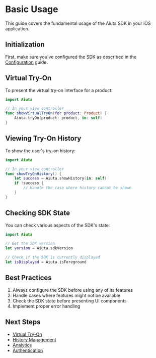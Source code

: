 # Basic Usage

This guide covers the fundamental usage of the Aiuta SDK in your iOS application.

## Initialization

First, make sure you've configured the SDK as described in the [Configuration](configuration.md) guide.

## Virtual Try-On

To present the virtual try-on interface for a product:

```swift
import Aiuta

// In your view controller
func showVirtualTryOn(for product: Product) {
    Aiuta.tryOn(product: product, in: self)
}
```

## Viewing Try-On History

To show the user's try-on history:

```swift
import Aiuta

// In your view controller
func showTryOnHistory() {
    let success = Aiuta.showHistory(in: self)
    if !success {
        // Handle the case where history cannot be shown
    }
}
```

## Checking SDK State

You can check various aspects of the SDK's state:

```swift
import Aiuta

// Get the SDK version
let version = Aiuta.sdkVersion

// Check if the SDK is currently displayed
let isDisplayed = Aiuta.isForeground
```

## Best Practices

1. Always configure the SDK before using any of its features
2. Handle cases where features might not be available
3. Check the SDK state before presenting UI components
4. Implement proper error handling

## Next Steps

- [Virtual Try-On](virtual-try-on.md)
- [History Management](history.md)
- [Analytics](analytics.md)
- [Authentication](authentication.md) 